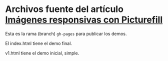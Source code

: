 Archivos fuente del artículo [Imágenes responsivas con Picturefill](http://code.medula.cl/article_Imagenes-responsivas-con-picturefill.html)
===================================================================

Esta es la rama (branch) `gh-pages` para publicar los demos.

El index.html tiene el demo final.

v1.html tiene el demo inicial, simple.